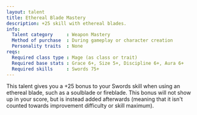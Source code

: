 ```yaml
---
layout: talent
title: Ethereal Blade Mastery
description: +25 skill with ethereal blades.
info:
  Talent category     : Weapon Mastery
  Method of purchase  : During gameplay or character creation
  Personality traits  : None
reqs:
  Required class type : Mage (as class or trait)
  Required base stats : Grace 6+, Size 5+, Discipline 6+, Aura 6+
  Required skills     : Swords 75+
---
```


This talent gives you a +25 bonus to your Swords skill when using an ethereal blade, such as a soulblade or fireblade. This bonus will not show up in your score, but is instead added afterwards (meaning that it isn't counted towards improvement difficulty or skill maximum).